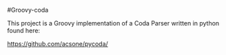 #Groovy-coda

This project is a Groovy implementation of a Coda Parser written in python found here:

https://github.com/acsone/pycoda/ 